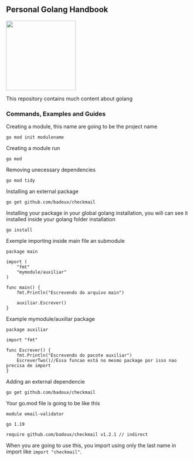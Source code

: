 ## Personal Golang Handbook

<img src="https://go.dev/images/gophers/motorcycle.svg" width="190" />

This repository contains much content about golang

### Commands, Examples and Guides
Creating a module, this name are going to be the project name
```
go mod init modulename 
```

Creating a module run
```
go mod
```
Removing unecessary dependencies
```
go mod tidy
```
Installing an external package
```
go get github.com/badoux/checkmail
```

Installing your package in your global golang installation, you will can see it installed inside your golang folder installation
```
go install
```

Exemple importing inside main file an submodule
```
package main

import (
	"fmt"
	"mymodule/auxiliar"
)

func main() {
	fmt.Println("Escrevendo do arquivo main")

	auxiliar.Escrever()
}
```

Example mymodule/auxiliar package
```
package auxiliar

import "fmt"

func Escrever() {
	fmt.Println("Escrevendo do pacote auxiliar")
	EscreverTwo()//Essa funcao está no mesmo package por isso nao precisa de import
}
```

Adding an external dependencie
```
go get github.com/badoux/checkmail
```
Your go.mod file is going to be like this
```
module email-validator

go 1.19

require github.com/badoux/checkmail v1.2.1 // indirect
```

When you are going to use this, you import using only the last name in import like `import "checkmail"`.